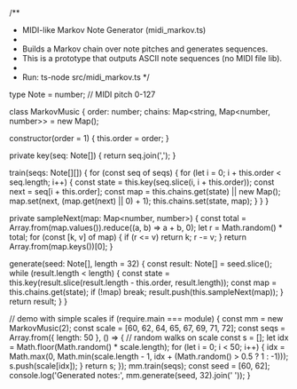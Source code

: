 /**
 * MIDI-like Markov Note Generator (midi_markov.ts)
 *
 * Builds a Markov chain over note pitches and generates sequences.
 * This is a prototype that outputs ASCII note sequences (no MIDI file lib).
 *
 * Run: ts-node src/midi_markov.ts
 */

type Note = number; // MIDI pitch 0-127

class MarkovMusic {
  order: number;
  chains: Map<string, Map<number, number>> = new Map();

  constructor(order = 1) { this.order = order; }

  private key(seq: Note[]) { return seq.join(','); }

  train(seqs: Note[][]) {
    for (const seq of seqs) {
      for (let i = 0; i + this.order < seq.length; i++) {
        const state = this.key(seq.slice(i, i + this.order));
        const next = seq[i + this.order];
        const map = this.chains.get(state) || new Map();
        map.set(next, (map.get(next) || 0) + 1);
        this.chains.set(state, map);
      }
    }
  }

  private sampleNext(map: Map<number, number>) {
    const total = Array.from(map.values()).reduce((a, b) => a + b, 0);
    let r = Math.random() * total;
    for (const [k, v] of map) {
      if (r <= v) return k;
      r -= v;
    }
    return Array.from(map.keys())[0];
  }

  generate(seed: Note[], length = 32) {
    const result: Note[] = seed.slice();
    while (result.length < length) {
      const state = this.key(result.slice(result.length - this.order, result.length));
      const map = this.chains.get(state);
      if (!map) break;
      result.push(this.sampleNext(map));
    }
    return result;
  }
}

// demo with simple scales
if (require.main === module) {
  const mm = new MarkovMusic(2);
  const scale = [60, 62, 64, 65, 67, 69, 71, 72];
  const seqs = Array.from({ length: 50 }, () => {
    // random walks on scale
    const s = [];
    let idx = Math.floor(Math.random() * scale.length);
    for (let i = 0; i < 50; i++) {
      idx = Math.max(0, Math.min(scale.length - 1, idx + (Math.random() > 0.5 ? 1 : -1)));
      s.push(scale[idx]);
    }
    return s;
  });
  mm.train(seqs);
  const seed = [60, 62];
  console.log('Generated notes:', mm.generate(seed, 32).join(' '));
}
